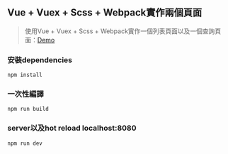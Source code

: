## Vue + Vuex + Scss + Webpack實作兩個頁面
> 使用Vue + Vuex + Scss + Webpack實作一個列表頁面以及一個查詢頁面：[Demo](https://wei12345.github.io/vue-demo/)

### 安裝dependencies
    npm install
### 一次性編譯
    npm run build
### server以及hot reload localhost:8080
    npm run dev
